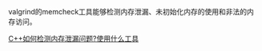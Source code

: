 valgrind的memcheck工具能够检测内存泄漏、未初始化内存的使用和非法的内存访问。




[C++如何检测内存泄漏问题?使用什么工具](https://kxfun8g8gux.feishu.cn/wiki/YZwtwVgnuicDIykIk9Jc3x8Nntb)